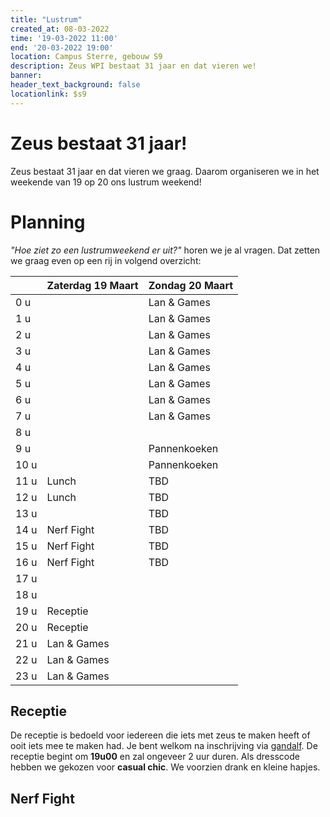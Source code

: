 ```yaml
---
title: "Lustrum"
created_at: 08-03-2022
time: '19-03-2022 11:00'
end: '20-03-2022 19:00'
location: Campus Sterre, gebouw S9
description: Zeus WPI bestaat 31 jaar en dat vieren we!
banner:
header_text_background: false
locationlink: $s9
---
```


# Zeus bestaat 31 jaar!

Zeus bestaat 31 jaar en dat vieren we graag. Daarom organiseren we in het weekende van 19 op 20 ons lustrum weekend!

# Planning

_"Hoe ziet zo een lustrumweekend er uit?"_ horen we je al vragen. Dat zetten we graag even op een rij in volgend overzicht:

|       | Zaterdag 19 Maart | Zondag 20 Maart   |
| ----- | ----------------- | ----------------- |
|  0 u  |                   | Lan & Games       |
|  1 u  |                   | Lan & Games       |
|  2 u  |                   | Lan & Games       |
|  3 u  |                   | Lan & Games       |
|  4 u  |                   | Lan & Games       |
|  5 u  |                   | Lan & Games       |
|  6 u  |                   | Lan & Games       |
|  7 u  |                   | Lan & Games       |
|  8 u  |                   |                   |
|  9 u  |                   | Pannenkoeken      |
| 10 u  |                   | Pannenkoeken      |
| 11 u  | Lunch             | TBD               |
| 12 u  | Lunch             | TBD               |
| 13 u  |                   | TBD               |
| 14 u  | Nerf Fight        | TBD               |
| 15 u  | Nerf Fight        | TBD               |
| 16 u  | Nerf Fight        | TBD               |
| 17 u  |                   |                   |
| 18 u  |                   |                   |
| 19 u  | Receptie          |                   |
| 20 u  | Receptie          |                   |
| 21 u  | Lan & Games       |                   |
| 22 u  | Lan & Games       |                   |
| 23 u  | Lan & Games       |                   |

## Receptie

De receptie is bedoeld voor iedereen die iets met zeus te maken heeft of ooit iets mee te maken had. Je bent welkom na inschrijving via [gandalf][gandalf].
De receptie begint om **19u00** en zal ongeveer 2 uur duren. Als dresscode hebben we gekozen voor **casual chic**.
We voorzien drank en kleine hapjes.

## Nerf Fight

[gandalf]: https://event.fkgent.be/events/341